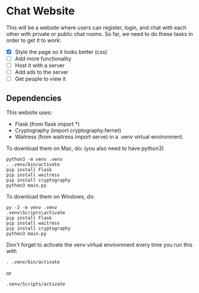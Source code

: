 # Chat Website
This will be a website where users can register, login, and chat with each other with private or public chat rooms. So far, we need to do these tasks in order to get it to work:
- [x] Style the page so it looks better (css)
- [ ] Add more functionality
- [ ] Host it with a server
- [ ] Add ads to the server
- [ ] Get people to view it

## Dependencies
This website uses:
- Flask (from flask import *)
- Cryptography (import cryptography.fernet)
- Waitress (from waitress import serve)
in a .venv virtual environment.

To download them on Mac, do: (you also need to have python3)
```
python3 -m venv .venv
. .venv/bin/activate
pip install Flask
pip install waitress
pip install cryptography
python3 main.py
```
To download them on Windows, do:
```
py -3 -m venv .venv
.venv\Scripts\activate
pip install Flask
pip install waitress
pip install cryptography
python3 main.py
```
Don't forget to activate the venv virtual environment every time you run this with
```
. .venv/bin/activate
```
or
```
.venv/Scripts/activate
```
